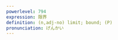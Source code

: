 ```yaml
---
powerlevel: 794
expression: 限界
definition: (n,adj-no) limit; bound; (P)
pronunciation: げんかい
---
```

